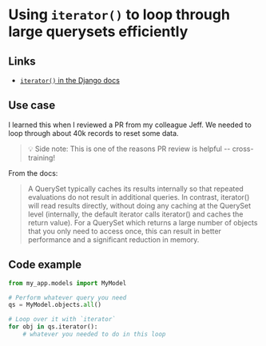 # Using `iterator()` to loop through large querysets efficiently 

## Links 

- [`iterator()` in the Django docs](https://docs.djangoproject.com/en/5.0/ref/models/querysets/#iterator)

## Use case 

I learned this when I reviewed a PR from my colleague Jeff. We needed to loop through about 40k records to reset some data. 

> 💡 Side note: This is one of the reasons PR review is helpful -- cross-training!

From the docs: 

> A QuerySet typically caches its results internally so that repeated evaluations do not result in additional queries. In contrast, iterator() will read results directly, without doing any caching at the QuerySet level (internally, the default iterator calls iterator() and caches the return value). For a QuerySet which returns a large number of objects that you only need to access once, this can result in better performance and a significant reduction in memory.

## Code example

```py
from my_app.models import MyModel

# Perform whatever query you need 
qs = MyModel.objects.all()

# Loop over it with `iterator`
for obj in qs.iterator():
    # whatever you needed to do in this loop 
```
